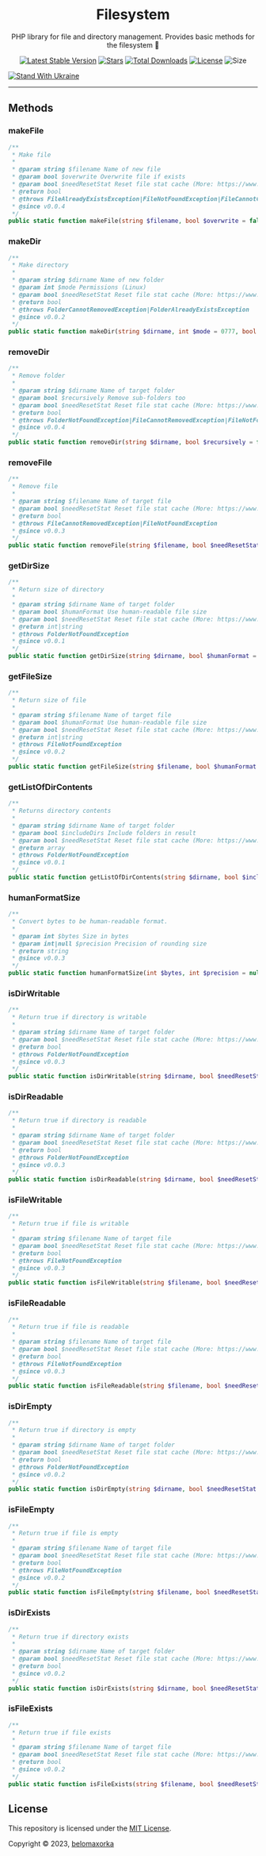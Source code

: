 <h1 align="center">Filesystem</h1>
<p align="center">PHP library for file and directory management. Provides basic methods for the filesystem 📁</p>

<p align="center">
	<a href="https://packagist.org/packages/belomaxorka/file-system"><img src="https://img.shields.io/packagist/v/belomaxorka/file-system" alt="Latest Stable Version"></a>
  <a href="https://packagist.org/packages/torrentpier/torrentpier"><img src="https://img.shields.io/packagist/stars/belomaxorka/file-system" alt="Stars"></a>
	<a href="https://packagist.org/packages/belomaxorka/file-system/stats"><img src="https://img.shields.io/packagist/dt/belomaxorka/file-system" alt="Total Downloads"></a>
	<a href="https://choosealicense.com/licenses/mit/"><img src="https://img.shields.io/github/license/belomaxorka/file-system" alt="License"></a>
  <img src="https://img.shields.io/github/repo-size/belomaxorka/file-system" alt="Size">
</p>

[![Stand With Ukraine](https://raw.githubusercontent.com/vshymanskyy/StandWithUkraine/main/banner2-direct.svg)](https://stand-with-ukraine.pp.ua)

<hr>

## Methods

### makeFile

```php
/**
 * Make file
 *
 * @param string $filename Name of new file
 * @param bool $overwrite Overwrite file if exists
 * @param bool $needResetStat Reset file stat cache (More: https://www.php.net/manual/en/function.clearstatcache.php)
 * @return bool
 * @throws FileAlreadyExistsException|FileNotFoundException|FileCannotCreatedException|FileCannotRemovedException
 * @since v0.0.4
 */
public static function makeFile(string $filename, bool $overwrite = false, bool $needResetStat = true): bool
```

### makeDir

```php
/**
 * Make directory
 *
 * @param string $dirname Name of new folder
 * @param int $mode Permissions (Linux)
 * @param bool $needResetStat Reset file stat cache (More: https://www.php.net/manual/en/function.clearstatcache.php)
 * @return bool
 * @throws FolderCannotRemovedException|FolderAlreadyExistsException
 * @since v0.0.2
 */
public static function makeDir(string $dirname, int $mode = 0777, bool $needResetStat = true): bool
```

### removeDir

```php
/**
 * Remove folder
 *
 * @param string $dirname Name of target folder
 * @param bool $recursively Remove sub-folders too
 * @param bool $needResetStat Reset file stat cache (More: https://www.php.net/manual/en/function.clearstatcache.php)
 * @return bool
 * @throws FolderNotFoundException|FileCannotRemovedException|FileNotFoundException|FolderCannotRemovedException
 * @since v0.0.4
 */
public static function removeDir(string $dirname, bool $recursively = false, bool $needResetStat = true): bool
```

### removeFile

```php
/**
 * Remove file
 *
 * @param string $filename Name of target file
 * @param bool $needResetStat Reset file stat cache (More: https://www.php.net/manual/en/function.clearstatcache.php)
 * @return bool
 * @throws FileCannotRemovedException|FileNotFoundException
 * @since v0.0.3
 */
public static function removeFile(string $filename, bool $needResetStat = true): bool
```

### getDirSize

```php
/**
 * Return size of directory
 *
 * @param string $dirname Name of target folder
 * @param bool $humanFormat Use human-readable file size
 * @param bool $needResetStat Reset file stat cache (More: https://www.php.net/manual/en/function.clearstatcache.php)
 * @return int|string
 * @throws FolderNotFoundException
 * @since v0.0.1
 */
public static function getDirSize(string $dirname, bool $humanFormat = false, bool $needResetStat = true): int|string
```

### getFileSize

```php
/**
 * Return size of file
 *
 * @param string $filename Name of target file
 * @param bool $humanFormat Use human-readable file size
 * @param bool $needResetStat Reset file stat cache (More: https://www.php.net/manual/en/function.clearstatcache.php)
 * @return int|string
 * @throws FileNotFoundException
 * @since v0.0.2
 */
public static function getFileSize(string $filename, bool $humanFormat = false, bool $needResetStat = true): int|string
```

### getListOfDirContents

```php
/**
 * Returns directory contents
 *
 * @param string $dirname Name of target folder
 * @param bool $includeDirs Include folders in result
 * @param bool $needResetStat Reset file stat cache (More: https://www.php.net/manual/en/function.clearstatcache.php)
 * @return array
 * @throws FolderNotFoundException
 * @since v0.0.1
 */
public static function getListOfDirContents(string $dirname, bool $includeDirs = false, bool $needResetStat = true): array
```

### humanFormatSize

```php
/**
 * Convert bytes to be human-readable format.
 *
 * @param int $bytes Size in bytes
 * @param int|null $precision Precision of rounding size
 * @return string
 * @since v0.0.3
 */
public static function humanFormatSize(int $bytes, int $precision = null): string
```

### isDirWritable

```php
/**
 * Return true if directory is writable
 *
 * @param string $dirname Name of target folder
 * @param bool $needResetStat Reset file stat cache (More: https://www.php.net/manual/en/function.clearstatcache.php)
 * @return bool
 * @throws FolderNotFoundException
 * @since v0.0.3
 */
public static function isDirWritable(string $dirname, bool $needResetStat = true): bool
```

### isDirReadable

```php
/**
 * Return true if directory is readable
 *
 * @param string $dirname Name of target folder
 * @param bool $needResetStat Reset file stat cache (More: https://www.php.net/manual/en/function.clearstatcache.php)
 * @return bool
 * @throws FolderNotFoundException
 * @since v0.0.3
 */
public static function isDirReadable(string $dirname, bool $needResetStat = true): bool
```

### isFileWritable

```php
/**
 * Return true if file is writable
 *
 * @param string $filename Name of target file
 * @param bool $needResetStat Reset file stat cache (More: https://www.php.net/manual/en/function.clearstatcache.php)
 * @return bool
 * @throws FileNotFoundException
 * @since v0.0.3
 */
public static function isFileWritable(string $filename, bool $needResetStat = true): bool
```

### isFileReadable

```php
/**
 * Return true if file is readable
 *
 * @param string $filename Name of target file
 * @param bool $needResetStat Reset file stat cache (More: https://www.php.net/manual/en/function.clearstatcache.php)
 * @return bool
 * @throws FileNotFoundException
 * @since v0.0.3
 */
public static function isFileReadable(string $filename, bool $needResetStat = true): bool
```

### isDirEmpty

```php
/**
 * Return true if directory is empty
 *
 * @param string $dirname Name of target folder
 * @param bool $needResetStat Reset file stat cache (More: https://www.php.net/manual/en/function.clearstatcache.php)
 * @return bool
 * @throws FolderNotFoundException
 * @since v0.0.2
 */
public static function isDirEmpty(string $dirname, bool $needResetStat = true): bool
```

### isFileEmpty

```php
/**
 * Return true if file is empty
 *
 * @param string $filename Name of target file
 * @param bool $needResetStat Reset file stat cache (More: https://www.php.net/manual/en/function.clearstatcache.php)
 * @return bool
 * @throws FileNotFoundException
 * @since v0.0.2
 */
public static function isFileEmpty(string $filename, bool $needResetStat = true): bool
```

### isDirExists

```php
/**
 * Return true if directory exists
 *
 * @param string $dirname Name of target folder
 * @param bool $needResetStat Reset file stat cache (More: https://www.php.net/manual/en/function.clearstatcache.php)
 * @return bool
 * @since v0.0.2
 */
public static function isDirExists(string $dirname, bool $needResetStat = true): bool
```

### isFileExists

```php
/**
 * Return true if file exists
 *
 * @param string $filename Name of target file
 * @param bool $needResetStat Reset file stat cache (More: https://www.php.net/manual/en/function.clearstatcache.php)
 * @return bool
 * @since v0.0.2
 */
public static function isFileExists(string $filename, bool $needResetStat = true): bool
```

## License

This repository is licensed under the [MIT License](LICENSE).

Copyright © 2023, [belomaxorka](https://github.com/belomaxorka)
